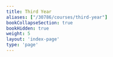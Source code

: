 ```yaml
---
title: Third Year
aliases: ["/30786/courses/third-year"]
bookCollapseSection: true
bookHidden: true
weight: 5
layout: 'index-page'
type: 'page'
---
```

